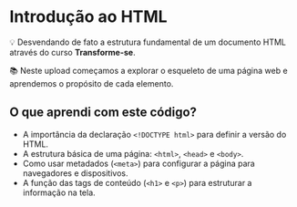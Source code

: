 # Introdução ao HTML

 💡 Desvendando de fato a estrutura fundamental de um documento HTML através do curso **Transforme-se**.
 
 📚  Neste upload começamos a explorar o esqueleto de uma página web e aprendemos o propósito de cada elemento.

## O que aprendi com este código?

- A importância da declaração `<!DOCTYPE html>` para definir a versão do HTML.
- A estrutura básica de uma página: `<html>`, `<head>` e `<body>`.
- Como usar metadados (`<meta>`) para configurar a página para navegadores e dispositivos.
- A função das tags de conteúdo (`<h1>` e `<p>`) para estruturar a informação na tela.
